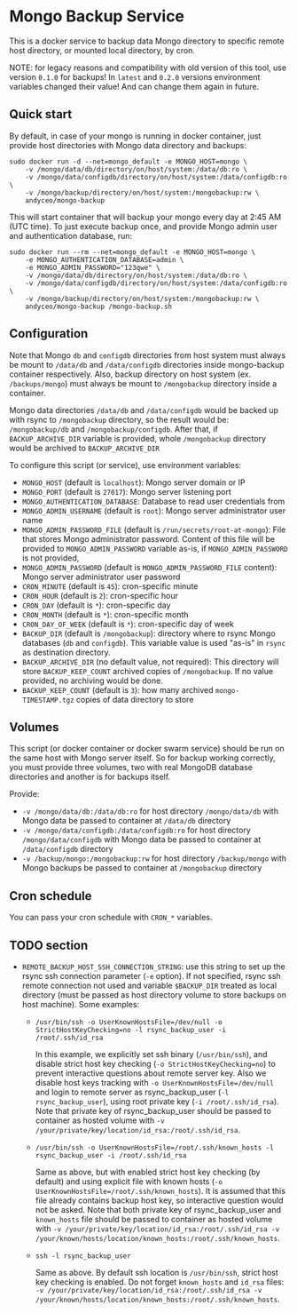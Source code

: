 # Mongo Backup Service

This is a docker service to backup data Mongo directory to specific remote host directory, or mounted local directory, by cron.

NOTE: for legacy reasons and compatibility with old version of this tool, use version `0.1.0` for backups! In `latest` and `0.2.0` versions environment variables changed their value! And can change them again in future.


## Quick start

By default, in case of your mongo is running in docker container, just provide host directories with Mongo data directory and backups:

    sudo docker run -d --net=mongo_default -e MONGO_HOST=mongo \
        -v /mongo/data/db/directory/on/host/system:/data/db:ro \
        -v /mongo/data/configdb/directory/on/host/system:/data/configdb:ro \
        -v /mongo/backup/directory/on/host/system:/mongobackup:rw \
        andyceo/mongo-backup

This will start container that will backup your mongo every day at 2:45 AM (UTC time). To just execute backup once, and provide Mongo admin user and authentication database, run:

    sudo docker run --rm --net=mongo_default -e MONGO_HOST=mongo \
        -e MONGO_AUTHENTICATION_DATABASE=admin \
        -e MONGO_ADMIN_PASSWORD="123qwe" \
        -v /mongo/data/db/directory/on/host/system:/data/db:ro \
        -v /mongo/data/configdb/directory/on/host/system:/data/configdb:ro \
        -v /mongo/backup/directory/on/host/system:/mongobackup:rw \
        andyceo/mongo-backup /mongo-backup.sh


## Configuration

Note that Mongo `db` and `configdb` directories from host system must always be mount to `/data/db` and `/data/configdb` directories inside mongo-backup container respectively. Also, backup directory on host system (ex. `/backups/mongo`) must always be mount to `/mongobackup` directory inside a container.

Mongo data directories `/data/db` and `/data/configdb` would be backed up with rsync to `/mongobackup` directory, so the result would be: `/mongobackup/db` and `/mongobackup/configdb`. After that, if `BACKUP_ARCHIVE_DIR` variable is provided, whole `/mongobackup` directory would be archived to `BACKUP_ARCHIVE_DIR` 

To configure this script (or service), use environment variables:

- `MONGO_HOST` (default is `localhost`): Mongo server domain or IP
- `MONGO_PORT` (default is `27017`): Mongo server listening port
- `MONGO_AUTHENTICATION_DATABASE`: Database to read user credentials from
- `MONGO_ADMIN_USERNAME` (default is `root`): Mongo server administrator user name
- `MONGO_ADMIN_PASSWORD_FILE` (default is `/run/secrets/root-at-mongo`): File that stores Mongo administrator password. Content of this file will be provided to `MONGO_ADMIN_PASSWORD` variable as-is, if `MONGO_ADMIN_PASSWORD` is not provided,
- `MONGO_ADMIN_PASSWORD` (default is `MONGO_ADMIN_PASSWORD_FILE` content): Mongo server administrator user password
- `CRON_MINUTE` (default is `45`): cron-specific minute
- `CRON_HOUR` (default is `2`): cron-specific hour
- `CRON_DAY` (default is `*`): cron-specific day
- `CRON_MONTH` (default is `*`): cron-specific month
- `CRON_DAY_OF_WEEK` (default is `*`): cron-specific day of week 
- `BACKUP_DIR` (default is `/mongobackup`): directory where to rsync Mongo databases (`db` and `configdb`). This variable value is used "as-is" in `rsync` as destination directory.
- `BACKUP_ARCHIVE_DIR` (no default value, not required): This directory will store `BACKUP_KEEP_COUNT` archived copies of `/mongobackup`. If no value provided, no archiving would be done.
- `BACKUP_KEEP_COUNT` (default is `3`): how many archived `mongo-TIMESTAMP.tgz` copies of data directory to store


## Volumes

This script (or docker container or docker swarm service) should be run on the same host with Mongo server itself. So for backup working correctly, you must provide three volumes, two with real MongoDB database directories and another is for backups itself.

Provide: 

- `-v /mongo/data/db:/data/db:ro` for host directory `/mongo/data/db` with Mongo data be passed to container at `/data/db` directory
- `-v /mongo/data/configdb:/data/configdb:ro` for host directory `/mongo/data/configdb` with Mongo data be passed to container at `/data/configdb` directory
- `-v /backup/mongo:/mongobackup:rw` for host directory `/backup/mongo` with Mongo backups be passed to container at `/mongobackup` directory


## Cron schedule

You can pass your cron schedule with `CRON_*` variables.


## TODO section

- `REMOTE_BACKUP_HOST_SSH_CONNECTION_STRING`: use this string to set up the rsync ssh connection parameter (`-e` option). If not specified, rsync ssh remote connection not used and variable `$BACKUP_DIR` treated as local directory (must be passed as host directory volume to store backups on host machine). Some examples:

    - `/usr/bin/ssh -o UserKnownHostsFile=/dev/null -o StrictHostKeyChecking=no -l rsync_backup_user -i /root/.ssh/id_rsa`
    
        In this example, we explicitly set ssh binary (`/usr/bin/ssh`), and disable strict host key checking (`-o StrictHostKeyChecking=no`) to prevent interactive questions about remote server key. Also we disable host keys tracking with `-o UserKnownHostsFile=/dev/null` and login to remote server as rsync_backup_user (`-l rsync_backup_user`), using root private key (`-i /root/.ssh/id_rsa`). Note that private key of rsync_backup_user should be passed to container as hosted volume with `-v /your/private/key/location/id_rsa:/root/.ssh/id_rsa`.

    - `/usr/bin/ssh -o UserKnownHostsFile=/root/.ssh/known_hosts -l rsync_backup_user -i /root/.ssh/id_rsa`

        Same as above, but with enabled strict host key checking (by default) and using explicit file with known hosts (`-o UserKnownHostsFile=/root/.ssh/known_hosts`). It is assumed that this file already contains backup host key, so interactive question would not be asked. Note that both private key of rsync_backup_user and `known_hosts` file should be passed to container as hosted volume with `-v /your/private/key/location/id_rsa:/root/.ssh/id_rsa -v /your/known/hosts/location/known_hosts:/root/.ssh/known_hosts`.

    - `ssh -l rsync_backup_user`
    
        Same as above. By default ssh location is `/usr/bin/ssh`, strict host key checking is enabled. Do not forget `known_hosts` and `id_rsa` files: `-v /your/private/key/location/id_rsa:/root/.ssh/id_rsa -v /your/known/hosts/location/known_hosts:/root/.ssh/known_hosts`.
